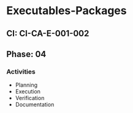 # Executables-Packages

## CI: CI-CA-E-001-002
## Phase: 04

### Activities
- Planning
- Execution
- Verification
- Documentation
